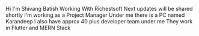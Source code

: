 Hi I'm Shivang Batish
Working With Richestsoft
Next updates will be shared shortly
I'm working as a Project Manager
Under me there is a PC named Karandeep
I also have approx 40 plus developer team under me
They work in Flutter and MERN Stack
